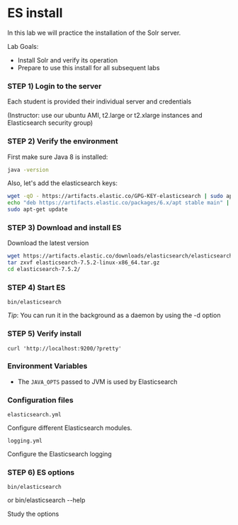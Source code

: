# ES install

In this lab we will practice the installation of the Solr server.


Lab Goals:

* Install Solr and verify its operation
* Prepare to use this install for all subsequent labs

### STEP 1) Login to the server

Each student is provided their individual server and credentials

(Instructor: use our ubuntu AMI, t2.large or t2.xlarge instances and Elasticsearch security group)

### STEP 2) Verify the environment

First make sure Java 8 is installed:

```bash
java -version
```


Also, let's add the elasticsearch keys:

```bash
wget -qO - https://artifacts.elastic.co/GPG-KEY-elasticsearch | sudo apt-key add -
echo "deb https://artifacts.elastic.co/packages/6.x/apt stable main" | sudo tee -a /etc/apt/sources.list.d/elastic-6.x.list
sudo apt-get update

```


### STEP 3) Download and install ES


Download the latest version


```bash
wget https://artifacts.elastic.co/downloads/elasticsearch/elasticsearch-7.5.2-linux-x86_64.tar.gz
tar zxvf elasticsearch-7.5.2-linux-x86_64.tar.gz
cd elasticsearch-7.5.2/
```



### STEP 4) Start ES

    bin/elasticsearch

_Tip_: You can run it in the background as a daemon by using the -d option

### STEP 5) Verify install

    curl 'http://localhost:9200/?pretty'

### Environment Variables

* The `JAVA_OPTS` passed to JVM is used by Elasticsearch

### Configuration files

    elasticsearch.yml

Configure different Elasticsearch modules.

    logging.yml

Configure the Elasticsearch logging

### STEP 6) ES options

    bin/elasticsearch
or
    bin/elasticsearch --help

Study the options
